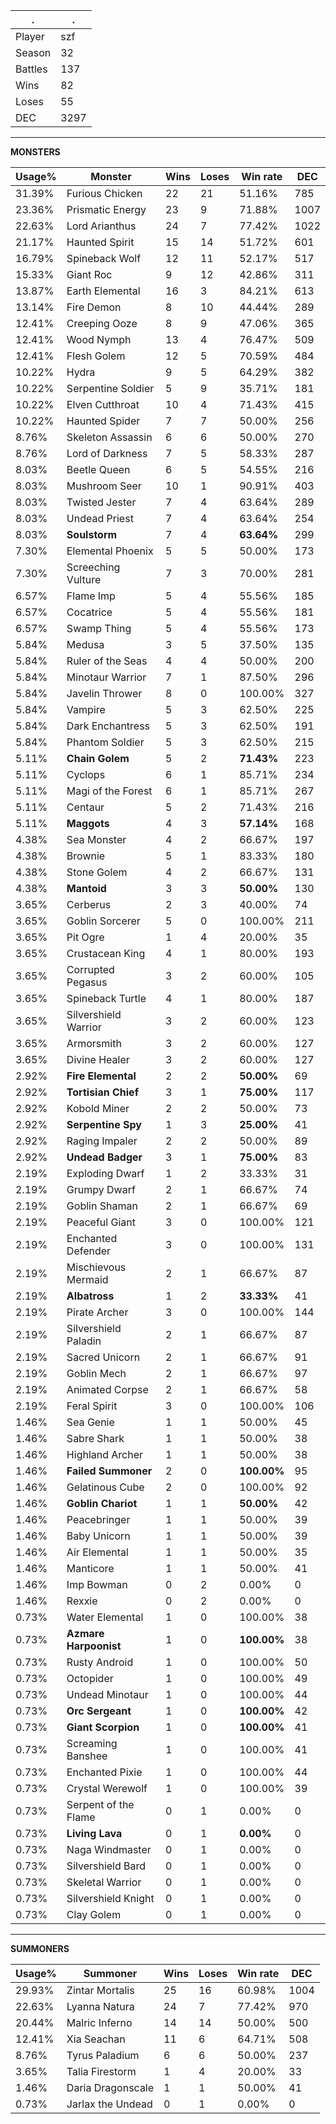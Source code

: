 .|.
|-|-
Player|szf
Season|32
Battles|137
Wins|82
Loses|55
DEC|3297

---
**MONSTERS**

Usage%|Monster|Wins|Loses|Win rate|DEC|
-|-|-|-|-|-|
31.39%|Furious Chicken|22|21|51.16%|785|
23.36%|Prismatic Energy|23|9|71.88%|1007|
22.63%|Lord Arianthus|24|7|77.42%|1022|
21.17%|Haunted Spirit|15|14|51.72%|601|
16.79%|Spineback Wolf|12|11|52.17%|517|
15.33%|Giant Roc|9|12|42.86%|311|
13.87%|Earth Elemental|16|3|84.21%|613|
13.14%|Fire Demon|8|10|44.44%|289|
12.41%|Creeping Ooze|8|9|47.06%|365|
12.41%|Wood Nymph|13|4|76.47%|509|
12.41%|Flesh Golem|12|5|70.59%|484|
10.22%|Hydra|9|5|64.29%|382|
10.22%|Serpentine Soldier|5|9|35.71%|181|
10.22%|Elven Cutthroat|10|4|71.43%|415|
10.22%|Haunted Spider|7|7|50.00%|256|
8.76%|Skeleton Assassin|6|6|50.00%|270|
8.76%|Lord of Darkness|7|5|58.33%|287|
8.03%|Beetle Queen|6|5|54.55%|216|
8.03%|Mushroom Seer|10|1|90.91%|403|
8.03%|Twisted Jester|7|4|63.64%|289|
8.03%|Undead Priest|7|4|63.64%|254|
8.03%|**Soulstorm**|7|4|**63.64%**|299|
7.30%|Elemental Phoenix|5|5|50.00%|173|
7.30%|Screeching Vulture|7|3|70.00%|281|
6.57%|Flame Imp|5|4|55.56%|185|
6.57%|Cocatrice|5|4|55.56%|181|
6.57%|Swamp Thing|5|4|55.56%|173|
5.84%|Medusa|3|5|37.50%|135|
5.84%|Ruler of the Seas|4|4|50.00%|200|
5.84%|Minotaur Warrior|7|1|87.50%|296|
5.84%|Javelin Thrower|8|0|100.00%|327|
5.84%|Vampire|5|3|62.50%|225|
5.84%|Dark Enchantress|5|3|62.50%|191|
5.84%|Phantom Soldier|5|3|62.50%|215|
5.11%|**Chain Golem**|5|2|**71.43%**|223|
5.11%|Cyclops|6|1|85.71%|234|
5.11%|Magi of the Forest|6|1|85.71%|267|
5.11%|Centaur|5|2|71.43%|216|
5.11%|**Maggots**|4|3|**57.14%**|168|
4.38%|Sea Monster|4|2|66.67%|197|
4.38%|Brownie|5|1|83.33%|180|
4.38%|Stone Golem|4|2|66.67%|131|
4.38%|**Mantoid**|3|3|**50.00%**|130|
3.65%|Cerberus|2|3|40.00%|74|
3.65%|Goblin Sorcerer|5|0|100.00%|211|
3.65%|Pit Ogre|1|4|20.00%|35|
3.65%|Crustacean King|4|1|80.00%|193|
3.65%|Corrupted Pegasus|3|2|60.00%|105|
3.65%|Spineback Turtle|4|1|80.00%|187|
3.65%|Silvershield Warrior|3|2|60.00%|123|
3.65%|Armorsmith|3|2|60.00%|127|
3.65%|Divine Healer|3|2|60.00%|127|
2.92%|**Fire Elemental**|2|2|**50.00%**|69|
2.92%|**Tortisian Chief**|3|1|**75.00%**|117|
2.92%|Kobold Miner|2|2|50.00%|73|
2.92%|**Serpentine Spy**|1|3|**25.00%**|41|
2.92%|Raging Impaler|2|2|50.00%|89|
2.92%|**Undead Badger**|3|1|**75.00%**|83|
2.19%|Exploding Dwarf|1|2|33.33%|31|
2.19%|Grumpy Dwarf|2|1|66.67%|74|
2.19%|Goblin Shaman|2|1|66.67%|69|
2.19%|Peaceful Giant|3|0|100.00%|121|
2.19%|Enchanted Defender|3|0|100.00%|131|
2.19%|Mischievous Mermaid|2|1|66.67%|87|
2.19%|**Albatross**|1|2|**33.33%**|41|
2.19%|Pirate Archer|3|0|100.00%|144|
2.19%|Silvershield Paladin|2|1|66.67%|87|
2.19%|Sacred Unicorn|2|1|66.67%|91|
2.19%|Goblin Mech|2|1|66.67%|97|
2.19%|Animated Corpse|2|1|66.67%|58|
2.19%|Feral Spirit|3|0|100.00%|106|
1.46%|Sea Genie|1|1|50.00%|45|
1.46%|Sabre Shark|1|1|50.00%|38|
1.46%|Highland Archer|1|1|50.00%|38|
1.46%|**Failed Summoner**|2|0|**100.00%**|95|
1.46%|Gelatinous Cube|2|0|100.00%|92|
1.46%|**Goblin Chariot**|1|1|**50.00%**|42|
1.46%|Peacebringer|1|1|50.00%|39|
1.46%|Baby Unicorn|1|1|50.00%|39|
1.46%|Air Elemental|1|1|50.00%|35|
1.46%|Manticore|1|1|50.00%|41|
1.46%|Imp Bowman|0|2|0.00%|0|
1.46%|Rexxie|0|2|0.00%|0|
0.73%|Water Elemental|1|0|100.00%|38|
0.73%|**Azmare Harpoonist**|1|0|**100.00%**|38|
0.73%|Rusty Android|1|0|100.00%|50|
0.73%|Octopider|1|0|100.00%|49|
0.73%|Undead Minotaur|1|0|100.00%|44|
0.73%|**Orc Sergeant**|1|0|**100.00%**|42|
0.73%|**Giant Scorpion**|1|0|**100.00%**|41|
0.73%|Screaming Banshee|1|0|100.00%|41|
0.73%|Enchanted Pixie|1|0|100.00%|44|
0.73%|Crystal Werewolf|1|0|100.00%|39|
0.73%|Serpent of the Flame|0|1|0.00%|0|
0.73%|**Living Lava**|0|1|**0.00%**|0|
0.73%|Naga Windmaster|0|1|0.00%|0|
0.73%|Silvershield Bard|0|1|0.00%|0|
0.73%|Skeletal Warrior|0|1|0.00%|0|
0.73%|Silvershield Knight|0|1|0.00%|0|
0.73%|Clay Golem|0|1|0.00%|0|

---
**SUMMONERS**

Usage%|Summoner|Wins|Loses|Win rate|DEC|
-|-|-|-|-|-|
29.93%|Zintar Mortalis|25|16|60.98%|1004|
22.63%|Lyanna Natura|24|7|77.42%|970|
20.44%|Malric Inferno|14|14|50.00%|500|
12.41%|Xia Seachan|11|6|64.71%|508|
8.76%|Tyrus Paladium|6|6|50.00%|237|
3.65%|Talia Firestorm|1|4|20.00%|33|
1.46%|Daria Dragonscale|1|1|50.00%|41|
0.73%|Jarlax the Undead|0|1|0.00%|0|

